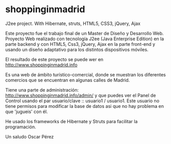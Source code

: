 shoppinginmadrid
================

J2ee project. With Hibernate, struts, HTML5, CSS3, jQuery, Ajax

Este proyecto fue el trabajo final de un Master de Diseño y Desarrollo Web.
Proyecto Web realizado con tecnología J2ee (Java Enterprise Edition) en la parte backend y con HTML5, Css3, jQuery, Ajax en la parte front-end y usando un diseño adaptativo para los distintos dispositivos móviles.

El resultado de este proyecto se puede wer en http://www.shoppinginmadrid.info

Es una web de ámbito turístico-comercial, donde se muestran los diferentes comercios que se encuentran en algunas calles de Madrid.

Tiene una parte de administración: http://www.shoppinginmadrid.info/admin/ y que puedes ver el Panel de Control usando el par usuario/clave :: usuario1 / usuario1. Este usuario no tiene permisos para modificar la base de datos asi que no hay problema en que 'jugueis' con él.

He usado los frameworks de Hibernate y Struts para facilitar la programación.

Un saludo
Oscar Pérez
